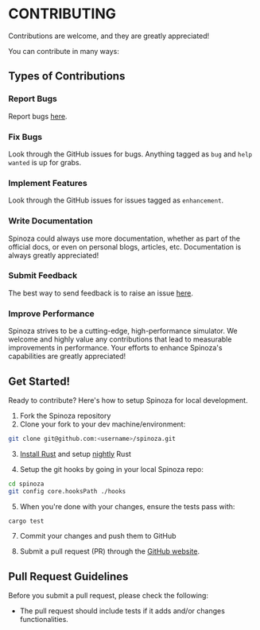 # CONTRIBUTING

Contributions are welcome, and they are greatly appreciated!

You can contribute in many ways:

## Types of Contributions

### Report Bugs

Report bugs [here](https://github.com/QuState/spinoza/issues).

### Fix Bugs

Look through the GitHub issues for bugs. Anything tagged as `bug` and `help wanted` is up for grabs.

### Implement Features

Look through the GitHub issues for issues tagged as `enhancement`.

### Write Documentation

Spinoza could always use more documentation, whether as part of the official
docs, or even on personal blogs, articles, etc. Documentation is always greatly appreciated!

### Submit Feedback

The best way to send feedback is to raise an issue [here](https://github.com/QuState/spinoza/issues).

### Improve Performance

Spinoza strives to be a cutting-edge, high-performance simulator. We welcome and highly value 
any contributions that lead to measurable improvements in performance. Your efforts to enhance 
Spinoza's capabilities are greatly appreciated!

## Get Started!
Ready to contribute? Here's how to setup Spinoza for local development.

1. Fork the Spinoza repository
2. Clone your fork to your dev machine/environment:
```bash
git clone git@github.com:<username>/spinoza.git
```
3. [Install Rust](https://www.rust-lang.org/tools/install) and setup [nightly](https://rust-lang.github.io/rustup/concepts/channels.html) Rust

4. Setup the git hooks by going in your local Spinoza repo:
```bash
cd spinoza
git config core.hooksPath ./hooks 
```

5. When you're done with your changes, ensure the tests pass with:
```bash
cargo test
```

7. Commit your changes and push them to GitHub

8. Submit a pull request (PR) through the [GitHub website](https://github.com/QuState/spinoza/pulls).

## Pull Request Guidelines

Before you submit a pull request, please check the following:
- The pull request should include tests if it adds and/or changes functionalities.